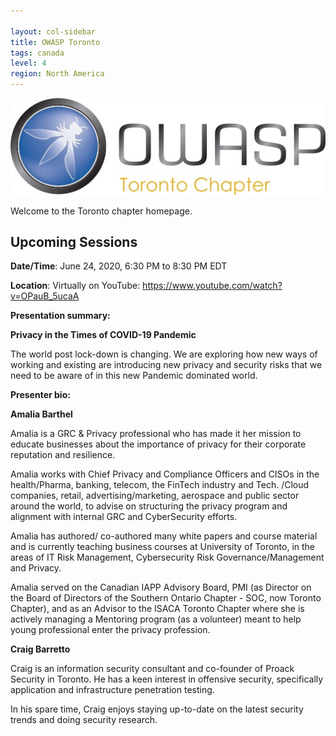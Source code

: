 ```yaml
---

layout: col-sidebar
title: OWASP Toronto
tags: canada
level: 4
region: North America
---
```


![Toronto Chapter Logo](assets/images/OWASPTorontoChapterLogo.jpg)

Welcome to the Toronto chapter homepage.


Upcoming Sessions
-----------------

**Date/Time**: June 24, 2020, 6:30 PM to 8:30 PM EDT

**Location**: Virtually on YouTube: https://www.youtube.com/watch?v=OPauB_5ucaA

**Presentation summary:**

**Privacy in the Times of COVID-19 Pandemic**

The world post lock-down is changing. We are exploring how new ways of working and existing are introducing new privacy and security risks that we need to be aware of in this new Pandemic dominated world.

**Presenter bio:**

**Amalia Barthel**

Amalia is a GRC & Privacy professional who has made it her mission to educate businesses about the importance of privacy for their corporate reputation and resilience.

Amalia works with Chief Privacy and Compliance Officers and CISOs in the health/Pharma, banking, telecom, the FinTech industry and Tech. /Cloud companies, retail, advertising/marketing, aerospace and public sector around the world, to advise on structuring the privacy program and alignment with internal GRC and CyberSecurity efforts.

Amalia has authored/ co-authored many white papers and course material and is currently teaching business courses at University of Toronto, in the areas of IT Risk Management, Cybersecurity Risk Governance/Management and Privacy.

Amalia served on the Canadian IAPP Advisory Board, PMI (as Director on the Board of Directors of the Southern Ontario Chapter - SOC, now Toronto Chapter), and as an Advisor to the ISACA Toronto Chapter where she is actively managing a Mentoring program (as a volunteer) meant to help young professional enter the privacy profession.

**Craig Barretto**

Craig is an information security consultant and co-founder of Proack Security in Toronto. He has a keen interest in offensive security, specifically application and infrastructure penetration testing.

In his spare time, Craig enjoys staying up-to-date on the latest security trends and doing security research.
